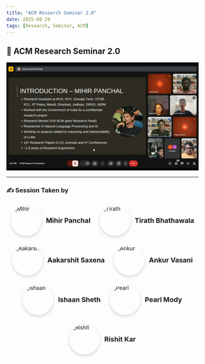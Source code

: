 ```yaml
---
title: "ACM Research Seminar 2.0"
date: 2025-08-29
tags: [Research, Seminar, ACM]
---
```



## 🎥 ACM Research Seminar 2.0

[![ACM Research Seminar 2.0](../images/sessions/researchorientation2.png)](https://www.youtube.com/watch?v=cmx2gKg8bKI)

---

<h3> ✍️ Session Taken by </h3>

<div style="display: flex; flex-wrap: wrap; justify-content: center; gap: 1.5rem; margin-top: 1.5rem; max-width: 800px; margin-left: auto; margin-right: auto;">
  <div style="display: flex; align-items: center; gap: 0.75rem;">
    <img src="/images/authors/mihir.png" alt="Mihir" style="width: 80px; height: 80px; border-radius: 50%; object-fit: cover; box-shadow: 0 4px 8px rgba(0,0,0,0.15);" />
    <div>
      <p style="margin: 0; font-size: 1.1rem; font-weight: bold;">Mihir Panchal</p>
    </div>
  </div>

  <div style="display: flex; align-items: center; gap: 0.75rem;">
    <img src="/images/introduction/tirath.png" alt="Tirath" style="width: 80px; height: 80px; border-radius: 50%; object-fit: cover; box-shadow: 0 4px 8px rgba(0,0,0,0.15);" />
    <div>
      <p style="margin: 0; font-size: 1.1rem; font-weight: bold;">Tirath Bhathawala</p>
    </div>
  </div>
  
  <div style="display: flex; align-items: center; gap: 0.75rem;">
    <img src="/images/introduction/aakarshit.png" alt="Aakarshit" style="width: 80px; height: 80px; border-radius: 50%; object-fit: cover; box-shadow: 0 4px 8px rgba(0,0,0,0.15);" />
    <div>
      <p style="margin: 0; font-size: 1.1rem; font-weight: bold;">Aakarshit Saxena</p>
    </div>
  </div>
  
  <div style="display: flex; align-items: center; gap: 0.75rem;">
    <img src="/images/introduction/ankur.png" alt="Ankur" style="width: 80px; height: 80px; border-radius: 50%; object-fit: cover; box-shadow: 0 4px 8px rgba(0,0,0,0.15);" />
    <div>
      <p style="margin: 0; font-size: 1.1rem; font-weight: bold;">Ankur Vasani</p>
    </div>
  </div>
  
  <div style="display: flex; align-items: center; gap: 0.75rem;">
    <img src="/images/introduction/ishaan.png" alt="Ishaan" style="width: 80px; height: 80px; border-radius: 50%; object-fit: cover; box-shadow: 0 4px 8px rgba(0,0,0,0.15);" />
    <div>
      <p style="margin: 0; font-size: 1.1rem; font-weight: bold;">Ishaan Sheth</p>
    </div>
  </div>
  
  <div style="display: flex; align-items: center; gap: 0.75rem;">
    <img src="/images/introduction/pearl.png" alt="Pearl" style="width: 80px; height: 80px; border-radius: 50%; object-fit: cover; box-shadow: 0 4px 8px rgba(0,0,0,0.15);" />
    <div>
      <p style="margin: 0; font-size: 1.1rem; font-weight: bold;">Pearl Mody</p>
    </div>
  </div>
  
  <div style="display: flex; align-items: center; gap: 0.75rem;">
    <img src="/images/introduction/rishit.png" alt="Rishit" style="width: 80px; height: 80px; border-radius: 50%; object-fit: cover; box-shadow: 0 4px 8px rgba(0,0,0,0.15);" />
    <div>
      <p style="margin: 0; font-size: 1.1rem; font-weight: bold;">Rishit Kar</p>
    </div>
  </div>
</div>
